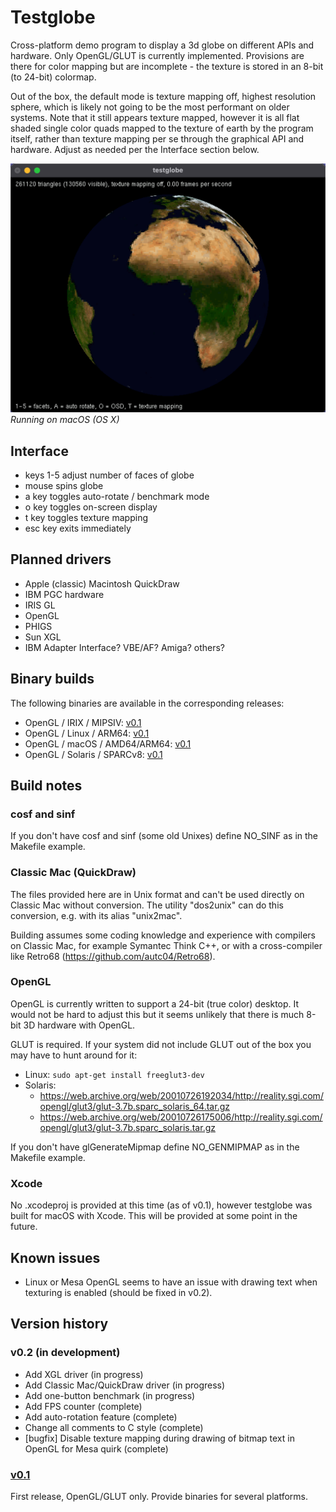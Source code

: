 # Testglobe
Cross-platform demo program to display a 3d globe on different APIs and hardware. Only OpenGL/GLUT is currently implemented. Provisions are there for color mapping but are incomplete - the texture is stored in an 8-bit (to 24-bit) colormap.

Out of the box, the default mode is texture mapping off, highest resolution sphere, which is likely not going to be the most performant on older systems. Note that it still appears texture mapped, however it is all flat shaded single color quads mapped to the texture of earth by the program itself, rather than texture mapping per se through the graphical API and hardware. Adjust as needed per the Interface section below.

![alt text](https://github.com/trguhq/testglobe/blob/main/testglobe.png?raw=true)
*Running on macOS (OS X)*

## Interface
* keys 1-5 adjust number of faces of globe
* mouse spins globe
* a key toggles auto-rotate / benchmark mode
* o key toggles on-screen display
* t key toggles texture mapping
* esc key exits immediately
  
## Planned drivers
* Apple (classic) Macintosh QuickDraw
* IBM PGC hardware
* IRIS GL
* OpenGL
* PHIGS
* Sun XGL
* IBM Adapter Interface? VBE/AF? Amiga? others?

## Binary builds
The following binaries are available in the corresponding releases:
* OpenGL / IRIX / MIPSIV: [v0.1](https://github.com/trguhq/testglobe/releases/tag/v0.1)
* OpenGL / Linux / ARM64: [v0.1](https://github.com/trguhq/testglobe/releases/tag/v0.1)
* OpenGL / macOS / AMD64/ARM64: [v0.1](https://github.com/trguhq/testglobe/releases/tag/v0.1)
* OpenGL / Solaris / SPARCv8: [v0.1](https://github.com/trguhq/testglobe/releases/tag/v0.1)

## Build notes
### cosf and sinf
If you don't have cosf and sinf (some old Unixes) define NO_SINF as in the Makefile example.
### Classic Mac (QuickDraw)
The files provided here are in Unix format and can't be used directly on Classic Mac without conversion. The utility "dos2unix" can do this conversion, e.g. with its alias "unix2mac".

Building assumes some coding knowledge and experience with compilers on Classic Mac, for example Symantec Think C++, or with a cross-compiler like Retro68 (https://github.com/autc04/Retro68).
### OpenGL
OpenGL is currently written to support a 24-bit (true color) desktop. It would not be hard to adjust this but it seems unlikely that there is much 8-bit 3D hardware with OpenGL.

GLUT is required. If your system did not include GLUT out of the box you may have to hunt around for it:
* Linux: ```sudo apt-get install freeglut3-dev```
* Solaris:
    * https://web.archive.org/web/20010726192034/http://reality.sgi.com/opengl/glut3/glut-3.7b.sparc_solaris_64.tar.gz
    * https://web.archive.org/web/20010726175006/http://reality.sgi.com/opengl/glut3/glut-3.7b.sparc_solaris.tar.gz
      
If you don't have glGenerateMipmap define NO_GENMIPMAP as in the Makefile example.
### Xcode
No .xcodeproj is provided at this time (as of v0.1), however testglobe was built for macOS with Xcode. This will be provided at some point in the future.
## Known issues
* Linux or Mesa OpenGL seems to have an issue with drawing text when texturing is enabled (should be fixed in v0.2).

## Version history

### v0.2 (in development)
* Add XGL driver (in progress)
* Add Classic Mac/QuickDraw driver (in progress)
* Add one-button benchmark (in progress)
* Add FPS counter (complete)
* Add auto-rotation feature (complete)
* Change all comments to C style (complete)
* [bugfix] Disable texture mapping during drawing of bitmap text in OpenGL for Mesa quirk (complete)

### [v0.1](https://github.com/trguhq/testglobe/releases/tag/v0.1)
First release, OpenGL/GLUT only. Provide binaries for several platforms.
